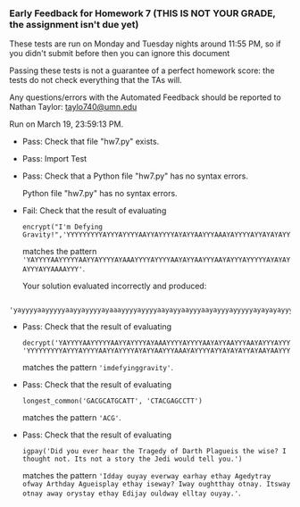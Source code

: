 ### Early Feedback for Homework 7 (THIS IS NOT YOUR GRADE, the assignment isn't due yet)

These tests are run on Monday and Tuesday nights around 11:55 PM, so if you didn't submit before then you can ignore this document

Passing these tests is not a guarantee of a perfect homework score: the tests do not check everything that the TAs will.

Any questions/errors with the Automated Feedback should be reported to Nathan Taylor: taylo740@umn.edu

Run on March 19, 23:59:13 PM.

+ Pass: Check that file "hw7.py" exists.

+ Pass: Import Test

+ Pass: Check that a Python file "hw7.py" has no syntax errors.

    Python file "hw7.py" has no syntax errors.



+ Fail: 
Check that the result of evaluating
   ```
   encrypt("I'm Defying Gravity!",'YYYYYYYYYAYYYAYYYYAAYYAYYYYAYAYYAAYYYAAAYAYYYYAYYAYAYAYYAYAAYAAYYYAAYAYAAAYYAAAAAYYYYAYYYAAYYAYAYYAAAYAYYAYAYAAYAAYAYAAAAAYYYAAYYA')
   ```
   matches the pattern `'YAYYYYAAYYYYYAAYYAYYYYAYAAAYYYYAYYYYAAYAYYAAYYYAAYAYYYAYYYYYAYAYAYAYYYAYYAAAAYYY'`.

   


   Your solution evaluated incorrectly and produced:

 
```
 
'yayyyyaayyyyyaayyayyyyayaaayyyyayyyyaayayyaayyyaayayyyayyyyyayayayayyyayyaaaayyy'
```



+ Pass: 
Check that the result of evaluating
   ```
   decrypt('YAYYYYAAYYYYYAAYYAYYYYAYAAAYYYYAYYYYAAYAYYAAYYYAAYAYYYAYYYYYAYAYAYAYYYAYYAAAAYYY', 'YYYYYYYYYAYYYAYYYYAAYYAYYYYAYAYYAAYYYAAAYAYYYYAYYAYAYAYYAYAAYAAYYYAAYAYAAAYYAAAAAYYYYAYYYAAYYAYAYYAAAYAYYAYAYAAYAAYAYAAAAAYYYAAYYA')
   ```
   matches the pattern `'imdefyinggravity'`.

   




+ Pass: 
Check that the result of evaluating
   ```
   longest_common('GACGCATGCATT', 'CTACGAGCCTT')
   ```
   matches the pattern `'ACG'`.

   




+ Pass: 
Check that the result of evaluating
   ```
   igpay('Did you ever hear the Tragedy of Darth Plagueis the wise? I thought not. Its not a story the Jedi would tell you.')
   ```
   matches the pattern `'Idday ouyay everway earhay ethay Agedytray ofway Arthday Agueisplay ethay iseway? Iway oughtthay otnay. Itsway otnay away orystay ethay Edijay ouldway elltay ouyay.'`.

   





